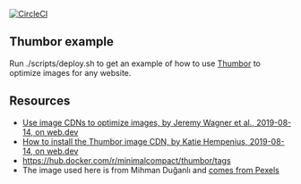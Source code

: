 [![CircleCI](https://dl.circleci.com/status-badge/img/gh/dcycle/thumbor-example/tree/master.svg?style=svg)](https://dl.circleci.com/status-badge/redirect/gh/dcycle/thumbor-example/tree/master)

Thumbor example
-----

Run ./scripts/deploy.sh to get an example of how to use [Thumbor](https://www.thumbor.org/) to optimize images for any website.

Resources
-----
* [Use image CDNs to optimize images, by Jeremy Wagner et al., 2019-08-14, on web.dev](https://web.dev/articles/image-cdns)
* [How to install the Thumbor image CDN, by Katie Hempenius, 2019-08-14, on web.dev](https://web.dev/articles/install-thumbor)
* https://hub.docker.com/r/minimalcompact/thumbor/tags
* The image used here is from Mihman Duğanlı and [comes from Pexels](https://www.pexels.com/photo/colonnade-of-the-mesudiye-medresesi-22475898/)
